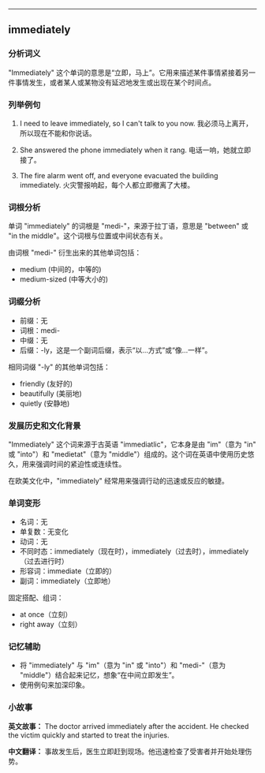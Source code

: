 
---------------
## immediately
### 分析词义
"Immediately" 这个单词的意思是“立即，马上”。它用来描述某件事情紧接着另一件事情发生，或者某人或某物没有延迟地发生或出现在某个时间点。

### 列举例句
1. I need to leave immediately, so I can't talk to you now.
   我必须马上离开，所以现在不能和你说话。

2. She answered the phone immediately when it rang.
   电话一响，她就立即接了。

3. The fire alarm went off, and everyone evacuated the building immediately.
   火灾警报响起，每个人都立即撤离了大楼。

### 词根分析
单词 "immediately" 的词根是 "medi-"，来源于拉丁语，意思是 "between" 或 "in the middle"。这个词根与位置或中间状态有关。

由词根 "medi-" 衍生出来的其他单词包括：
- medium (中间的，中等的)
- medium-sized (中等大小的)

### 词缀分析
- 前缀：无
- 词根：medi-
- 中缀：无
- 后缀：-ly，这是一个副词后缀，表示“以...方式”或“像...一样”。

相同词缀 "-ly" 的其他单词包括：
- friendly (友好的)
- beautifully (美丽地)
- quietly (安静地)

### 发展历史和文化背景
"Immediately" 这个词来源于古英语 "immediatlic"，它本身是由 "im"（意为 "in" 或 "into"）和 "medietat"（意为 "middle"）组成的。这个词在英语中使用历史悠久，用来强调时间的紧迫性或连续性。

在欧美文化中，"immediately" 经常用来强调行动的迅速或反应的敏捷。

### 单词变形
- 名词：无
- 单复数：无变化
- 动词：无
- 不同时态：immediately（现在时），immediately（过去时），immediately（过去进行时）
- 形容词：immediate（立即的）
- 副词：immediately（立即地）

固定搭配、组词：
- at once（立刻）
- right away（立刻）

### 记忆辅助
- 将 "immediately" 与 "im"（意为 "in" 或 "into"）和 "medi-"（意为 "middle"）结合起来记忆，想象“在中间立即发生”。
- 使用例句来加深印象。

### 小故事
**英文故事：**
The doctor arrived immediately after the accident. He checked the victim quickly and started to treat the injuries.

**中文翻译：**
事故发生后，医生立即赶到现场。他迅速检查了受害者并开始处理伤势。

